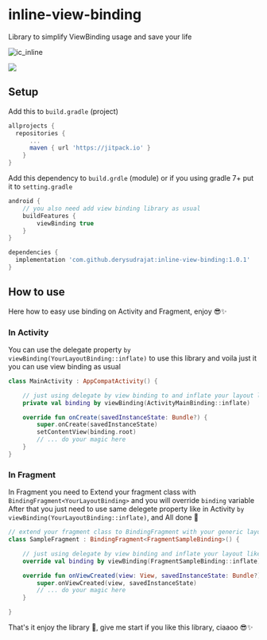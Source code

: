 # inline-view-binding
Library to simplify ViewBinding usage and save your life

![ic_inline](https://user-images.githubusercontent.com/32610660/184586181-6d1d4e21-44f8-4d14-b9d5-bcc6434dde1d.png)

[![](https://jitpack.io/v/derysudrajat/inline-view-binding.svg)](https://jitpack.io/#derysudrajat/inline-view-binding)


## Setup

Add this to `build.gradle` (project)

```gradle
allprojects {
  repositories {
      ...
      maven { url 'https://jitpack.io' }
    }
}
```

Add this dependency to `build.grdle` (module) or if you using gradle 7+ put it to `setting.gradle`
```gradle
android {
    // you also need add view binding library as usual
    buildFeatures {
        viewBinding true
    }
}

dependencies {
  implementation 'com.github.derysudrajat:inline-view-binding:1.0.1'
}
```

## How to use
Here how to easy use binding on Activity and Fragment, enjoy 😎✨

### In Activity
You can use the delegate property `by viewBinding(YourLayoutBinding::inflate)` to use this library and voila just it you can use view binding as usual

```kotlin
class MainActivity : AppCompatActivity() {

    // just using delegate by view binding to and inflate your layout like this
    private val binding by viewBinding(ActivityMainBinding::inflate)

    override fun onCreate(savedInstanceState: Bundle?) {
        super.onCreate(savedInstanceState)
        setContentView(binding.root)
        // ... do your magic here
    } 
}
```

### In Fragment
In Fragment you need to Extend your fragment class with `BindingFragment<YourLayoutBinding>` and you will override `binding` variable
After that you just need to use same delegete property like in Activity `by viewBinding(YourLayoutBinding::inflate)`, and All done 🥳

```kotlin
// extend your fragment class to BindingFragment with your generic layout
class SampleFragment : BindingFragment<FragmentSampleBinding>() {

    // just using delegate by view binding and inflate your layout like this
    override val binding by viewBinding(FragmentSampleBinding::inflate)

    override fun onViewCreated(view: View, savedInstanceState: Bundle?) {
        super.onViewCreated(view, savedInstanceState)
        // ... do your magic here
    }

}
```

That's it enjoy the library 🥳, give me start if you like this library, ciaaoo 😎✨
